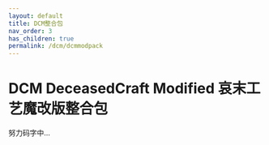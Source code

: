 ```yaml
---
layout: default
title: DCM整合包
nav_order: 3
has_children: true
permalink: /dcm/dcmmodpack
---
```


# DCM DeceasedCraft Modified 哀末工艺魔改版整合包

努力码字中…